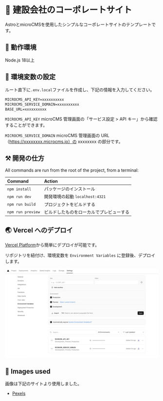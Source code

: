 # 🚀 建設会社のコーポレートサイト

AstroとmicroCMSを使用したシンプルなコーポレートサイトのテンプレートです。

## 🏃 動作環境

Node.js 18以上

## 🔑 環境変数の設定

ルート直下に`.env.local`ファイルを作成し、下記の情報を入力してください。

```
MICROCMS_API_KEY=xxxxxxxxxx
MICROCMS_SERVICE_DOMAIN=xxxxxxxxxx
BASE_URL=xxxxxxxxxx
```

`MICROCMS_API_KEY`
microCMS 管理画面の「サービス設定 > API キー」から確認することができます。

`MICROCMS_SERVICE_DOMAIN`
microCMS 管理画面の URL（https://xxxxxxxx.microcms.io）の xxxxxxxx の部分です。

## ⚒️ 開発の仕方

All commands are run from the root of the project, from a terminal:

| Command           | Action                                   |
| :---------------- | :--------------------------------------- |
| `npm install`     | パッケージのインストール                 |
| `npm run dev`     | 開発環境の起動 `localhost:4321`          |
| `npm run build`   | プロジェクトをビルドする                 |
| `npm run preview` | ビルドしたものをローカルでプレビューする |

## 🌏 Vercel へのデプロイ

[Vercel Platform](https://vercel.com/new?utm_medium=default-template&filter=next.js&utm_source=create-next-app&utm_campaign=create-next-app-readme)から簡単にデプロイが可能です。

リポジトリを紐付け、環境変数を `Environment Variables` に登録後、デプロイします。

![](public/vercel-deploy.webp)

## 👀 Images used

画像は下記のサイトより使用しました。

- [Pexels](https://www.pexels.com/ja-jp/)
